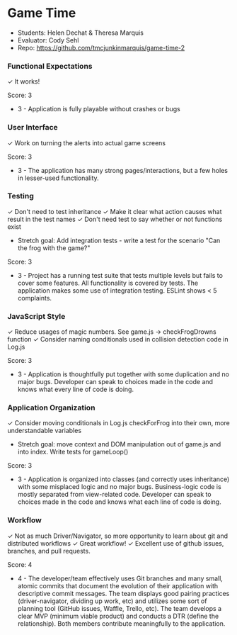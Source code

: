# Game Time
* Students: Helen Dechat & Theresa Marquis
* Evaluator: Cody Sehl
* Repo: https://github.com/tmcjunkinmarquis/game-time-2


### Functional Expectations

✓ It works!

Score: 3

* 3 - Application is fully playable without crashes or bugs

### User Interface

✓ Work on turning the alerts into actual game screens

Score: 3

* 3 - The application has many strong pages/interactions, but a few holes in lesser-used functionality.

### Testing

✓ Don't need to test inheritance
✓ Make it clear what action causes what result in the test names
✓ Don't need test to say whether or not functions exist
- Stretch goal: Add integration tests - write a test for the scenario "Can the frog with the game?"

Score: 3

* 3 - Project has a running test suite that tests multiple levels but fails to cover some features. All functionality is covered by tests. The application makes some use of integration testing. ESLint shows < 5 complaints.

### JavaScript Style

✓ Reduce usages of magic numbers. See game.js -> checkFrogDrowns function
✓ Consider naming conditionals used in collision detection code in Log.js

Score: 3

* 3 - Application is thoughtfully put together with some duplication and no major bugs. Developer can speak to choices made in the code and knows what every line of code is doing.

### Application Organization

✓ Consider moving conditionals in Log.js checkForFrog into their own, more understandable variables
- Stretch goal: move context and DOM manipulation out of game.js and into index. Write tests for gameLoop()

Score: 3

* 3 - Application is organized into classes (and correctly uses inheritance) with some misplaced logic and no major bugs. Business-logic code is mostly separated from view-related code. Developer can speak to choices made in the code and knows what each line of code is doing.

### Workflow

✓ Not as much Driver/Navigator, so more opportunity to learn about git and distributed workflows
✓ Great workflow!
✓ Excellent use of github issues, branches, and pull requests.

Score: 4

* 4 - The developer/team effectively uses Git branches and many small, atomic commits that document the evolution of their application with descriptive commit messages. The team displays good pairing practices (driver-navigator, dividing up work, etc) and utilizes some sort of planning tool (GitHub issues, Waffle, Trello, etc). The team develops a clear MVP (minimum viable product) and conducts a DTR (define the relationship). Both members contribute meaningfully to the application.
